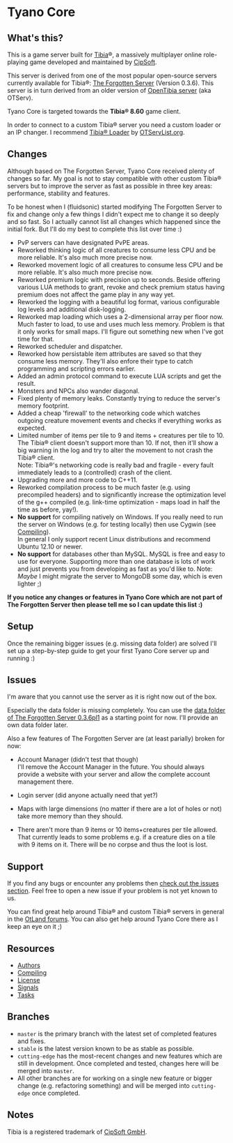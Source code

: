 Tyano Core
==========

What's this?
------------

This is a game server built for [Tibia](http://www.tibia.com/)®, a massively multiplayer online role-playing game developed and
maintained by [CipSoft](http://www.cipsoft.com/).

This server is derived from one of the most popular open-source servers currently available for Tibia®:
[The Forgotten Server](http://otland.net/project.php?projectid=2) (Version 0.3.6).
This server is in turn derived from an older version of [OpenTibia server](https://github.com/opentibia/server) (aka OTServ).

Tyano Core is targeted towards the **Tibia® 8.60** game client.

In order to connect to a custom Tibia® server you need a custom loader or an IP changer.
I recommend [Tibia® Loader](http://otservlist.org/ipc) by [OTServList.org](http://otservlist.org/).


Changes
--------

Although based on The Forgotten Server, Tyano Core received plenty of changes so far. My goal is not to stay compatible with
other custom Tibia® servers but to improve the server as fast as possible in three key areas: performance, stability and features.

To be honest when I (fluidsonic) started modifying The Forgotten Server to fix and change only a few things I didn't expect me to
change it so deeply and so fast. So I actually cannot list all changes which happened since the initial fork. But I'll do my best to
complete this list over time :)

- PvP servers can have designated PvPE areas.
- Reworked thinking logic of all creatures to consume less CPU and be more reliable. It's also much more precise now.
- Reworked movement logic of all creatures to consume less CPU and be more reliable. It's also much more precise now.
- Reworked premium logic with precision up to seconds. Beside offering various LUA methods to grant, revoke and check premium status
  having premium does not affect the game play in any way yet.
- Reworked the logging with a beautiful log format, various configurable log levels and additional disk-logging.
- Reworked map loading which uses a 2-dimensional array per floor now. Much faster to load, to use and uses much less memory.
  Problem is that it only works for small maps. I'll figure out something new when I've got time for that.
- Reworked scheduler and dispatcher.
- Reworked how persistable item attributes are saved so that they consume less memory. They'll also enfore their type to catch programming and
  scripting errors earlier.
- Added an admin protocol command to execute LUA scripts and get the result.
- Monsters and NPCs also wander diagonal.
- Fixed plenty of memory leaks. Constantly trying to reduce the server's memory footprint.
- Added a cheap 'firewall' to the networking code which watches outgoing creature movement events and checks if everything works as expected.
- Limited number of items per tile to 9 and items + creatures per tile to 10. The Tibia® client doesn't support more than 10.
  If not, then it'll show a big warning in the log and try to alter the movement to not crash the Tibia® client.  
  Note: Tibia®'s networking code is really bad and fragile - every fault immediately leads to a (controlled) crash of the client.
- Upgrading more and more code to C++11.
- Reworked compilation process to be much faster (e.g. using precompiled headers) and to significantly increase the optimization level
  of the g++ compiled (e.g. link-time optimization - maps load in half the time as before, yay!).
- **No support** for compiling natively on Windows. If you really need to run the server on Windows (e.g. for testing locally) then use Cygwin
  (see [Compiling](documentation/compiling.md)).  
  In general I only support recent Linux distributions and recommend Ubuntu 12.10 or newer.
- **No support** for databases other than MySQL. MySQL is free and easy to use for everyone. Supporting more than one database is lots of work
  and just prevents you from developing as fast as you'd like to.
  Note: *Maybe* I might migrate the server to MongoDB some day, which is even lighter ;)

**If you notice any changes or features in Tyano Core which are not part of The Forgotten Server then please tell me so I can update this list :)**


Setup
-----

Once the remaining bigger issues (e.g. missing data folder) are solved I'll set up a step-by-step guide to get your first
Tyano Core server up and running :)


Issues
------

I'm aware that you cannot use the server as it is right now out of the box.

Especially the data folder is missing completely. You can use the
[data folder of The Forgotten Server 0.3.6pl1](http://otland.net/subversion.php?svn=public&file=dl.php&repname=forgottenserver&path=%2Ftags%2F0.3.6pl1%2Fdata%2F&rev=102&peg=102&isdir=1)
as a starting point for now. I'll provide an own data folder later.

Also a few features of The Forgotten Server are (at least parially) broken for now:

- Account Manager (didn't test that though)  
  I'll remove the Account Manager in the future. You should always provide a website with your server and allow the complete
  account management there.

- Login server (did anyone actually need that yet?)

- Maps with large dimensions (no matter if there are a lot of holes or not) take more memory than they should.

- There aren't more than 9 items or 10 items+creatures per tile allowed. That currently leads to some problems e.g. if a creature dies on a tile
  with 9 items on it. There will be no corpse and thus the loot is lost.


Support
-------

If you find any bugs or encounter any problems then [check out the issues section](https://github.com/fluidsonic/tyano-core/issues).
Feel free to open a new issue if your problem is not yet known to us.

You can find great help around Tibia® and custom Tibia® servers in general in the [OtLand forums](http://otland.net/).
You can also get help around Tyano Core there as I keep an eye on it ;)


Resources
---------

- [Authors](documentation/authors.md)
- [Compiling](documentation/compiling.md)
- [License](documentation/license.md)
- [Signals](documentation/signals.md)
- [Tasks](documentation/tasks.md)


Branches
--------

- `master` is the primary branch with the latest set of completed features and fixes.
- `stable` is the latest version known to be as stable as possible.
- `cutting-edge` has the most-recent changes and new features which are still in development. Once completed and tested, changes here will be merged into `master`.
- All other branches are for working on a single new feature or bigger change (e.g. refactoring something) and will be merged into `cutting-edge` once completed.


Notes
-----

Tibia is a registered trademark of [CipSoft GmbH](http://www.cipsoft.com/).

